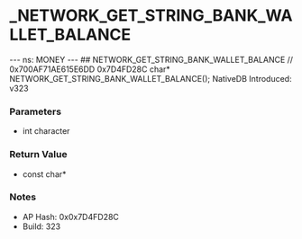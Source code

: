 # _NETWORK_GET_STRING_BANK_WALLET_BALANCE

--- ns: MONEY --- ## NETWORK_GET_STRING_BANK_WALLET_BALANCE  // 0x700AF71AE615E6DD 0x7D4FD28C char* NETWORK_GET_STRING_BANK_WALLET_BALANCE();  NativeDB Introduced: v323

### Parameters
* int character

### Return Value
* const char*

### Notes
* AP Hash: 0x0x7D4FD28C
* Build: 323

